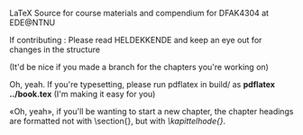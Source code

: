 LaTeX Source for course materials and compendium for DFAK4304 at EDE@NTNU

If contributing : Please read HELDEKKENDE and keep an eye out for changes in the structure

(It'd be nice if you made a branch for the chapters you're working on)

Oh, yeah. If you're typesetting, please run pdflatex in build/ as **pdflatex ../book.tex** (I'm making it easy for you)

«Oh, yeah», if you'll be wanting to start a new chapter, the chapter headings are formatted not with \section{}, but with *\kapittelhode{}*.
